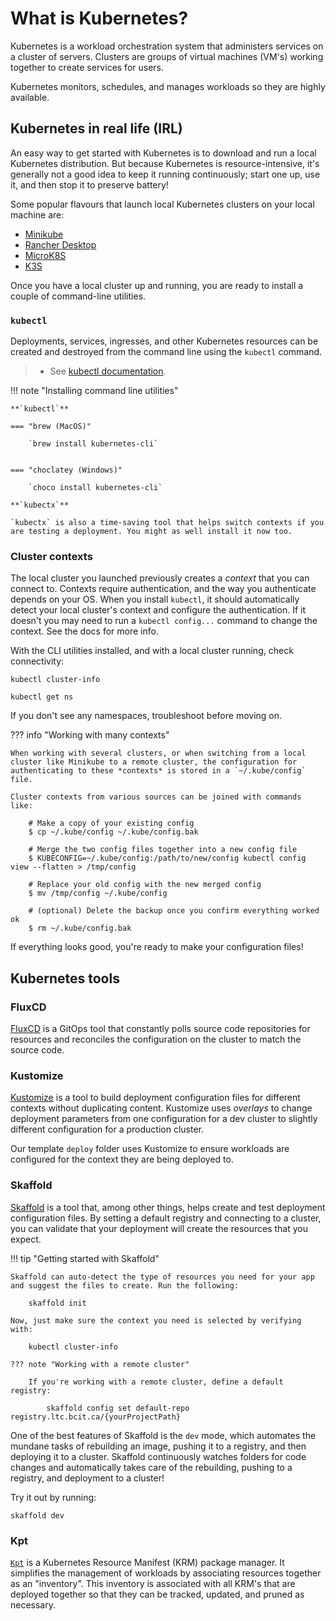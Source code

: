 # What is Kubernetes?

Kubernetes is a workload orchestration system that administers services on a cluster of servers. Clusters are groups of virtual machines (VM's) working together to create services for users.

Kubernetes monitors, schedules, and manages workloads so they are highly available.

## Kubernetes in real life (IRL)

An easy way to get started with Kubernetes is to download and run a local Kubernetes distribution. But because Kubernetes is resource-intensive, it's generally not a good idea to keep it running continuously; start one up, use it, and then stop it to preserve battery!

Some popular flavours that launch local Kubernetes clusters on your local machine are:

* [Minikube](https://minikube.sigs.k8s.io/docs/start/)
* [Rancher Desktop](https://rancherdesktop.io/)
* [MicroK8S](https://microk8s.io/)
* [K3S](https://k3s.io/)

Once you have a local cluster up and running, you are ready to install a couple of command-line utilities.

### `kubectl`

Deployments, services, ingresses, and other Kubernetes resources can be created and destroyed from the command line using the `kubectl` command.

> * See [kubectl documentation](https://kubectl.docs.kubernetes.io/guides/introduction/kubectl/).

!!! note "Installing command line utilities"

    **`kubectl`**

    === "brew (MacOS)"

        `brew install kubernetes-cli`


    === "choclatey (Windows)"

        `choco install kubernetes-cli`

    **`kubectx`**

    `kubectx` is also a time-saving tool that helps switch contexts if you are testing a deployment. You might as well install it now too.

### Cluster contexts

The local cluster you launched previously creates a *context* that you can connect to. Contexts require authentication, and the way you authenticate depends on your OS. When you install `kubectl`, it should automatically detect your local cluster's context and configure the authentication. If it doesn't you may need to run a `kubectl config...` command to change the context. See the docs for more info.

With the CLI utilities installed, and with a local cluster running, check connectivity:

    kubectl cluster-info

    kubectl get ns

If you don't see any namespaces, troubleshoot before moving on.

??? info "Working with many contexts"

    When working with several clusters, or when switching from a local cluster like Minikube to a remote cluster, the configuration for authenticating to these *contexts* is stored in a `~/.kube/config` file.

    Cluster contexts from various sources can be joined with commands like:

        # Make a copy of your existing config
        $ cp ~/.kube/config ~/.kube/config.bak

        # Merge the two config files together into a new config file
        $ KUBECONFIG=~/.kube/config:/path/to/new/config kubectl config view --flatten > /tmp/config

        # Replace your old config with the new merged config
        $ mv /tmp/config ~/.kube/config

        # (optional) Delete the backup once you confirm everything worked ok
        $ rm ~/.kube/config.bak

If everything looks good, you're ready to make your configuration files!

## Kubernetes tools

### FluxCD

[FluxCD](https://fluxcd.io/flux/) is a GitOps tool that constantly polls source code repositories for resources and reconciles the configuration on the cluster to match the source code.

### Kustomize

[Kustomize](https://kustomize.io) is a tool to build deployment configuration files for different contexts without duplicating content. Kustomize uses *overlays* to change deployment parameters from one configuration for a dev cluster to slightly different configuration for a production cluster.

Our template `deploy` folder uses Kustomize to ensure workloads are configured for the context they are being deployed to.

### Skaffold

[Skaffold](https://skaffold.dev) is a tool that, among other things, helps create and test deployment configuration files. By setting a default registry and connecting to a cluster, you can validate that your deployment will create the resources that you expect.

!!! tip "Getting started with Skaffold"

    Skaffold can auto-detect the type of resources you need for your app and suggest the files to create. Run the following:
    
        skaffold init

    Now, just make sure the context you need is selected by verifying with:

        kubectl cluster-info

    ??? note "Working with a remote cluster"
    
        If you're working with a remote cluster, define a default registry:
    
            skaffold config set default-repo registry.ltc.bcit.ca/{yourProjectPath}

One of the best features of Skaffold is the `dev` mode, which automates the mundane tasks of rebuilding an image, pushing it to a registry, and then deploying it to a cluster. Skaffold continuously watches folders for code changes and automatically takes care of the rebuilding, pushing to a registry, and deployment to a cluster!

Try it out by running:

    skaffold dev

### Kpt

[`Kpt`](https://kpt.dev/) is a Kubernetes Resource Manifest (KRM) package manager. It simplifies the management of workloads by associating resources together as an "inventory". This inventory is associated with all KRM's that are deployed together so that they can be tracked, updated, and pruned as necessary.
